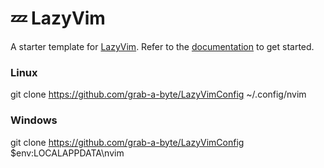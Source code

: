 # 💤 LazyVim

A starter template for [LazyVim](https://github.com/LazyVim/LazyVim).
Refer to the [documentation](https://lazyvim.github.io/installation) to get started.

### Linux
git clone https://github.com/grab-a-byte/LazyVimConfig ~/.config/nvim
###  Windows
git clone https://github.com/grab-a-byte/LazyVimConfig $env:LOCALAPPDATA\nvim

